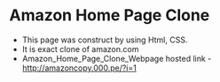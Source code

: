 # Amazon Home Page Clone
- This page was construct by using Html, CSS.
- It is exact clone of amazon.com
- Amazon_Home_Page_Clone_Webpage hosted link - http://amazoncopy.000.pe/?i=1
